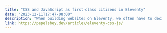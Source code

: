 ```yaml
---
title: "CSS and JavaScript as first-class citizens in Eleventy"
date: "2023-12-11T17:47-08:00"
description: "When building websites on Eleventy, we often have to decide how to deal with the CSS and JavaScript post-processing. Recently I came up with a solution, finally making CSS and JS first-class citizens in Eleventy for me."
link: https://pepelsbey.dev/articles/eleventy-css-js/
---
```

